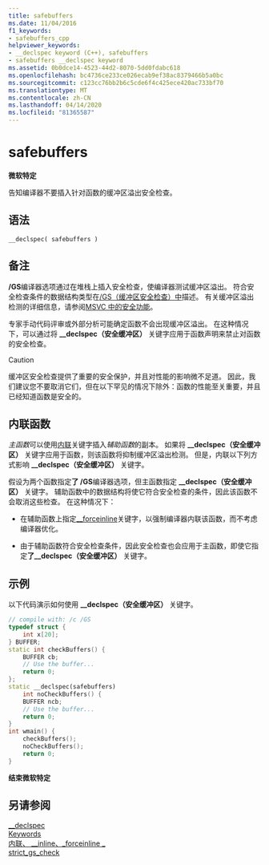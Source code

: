 ```yaml
---
title: safebuffers
ms.date: 11/04/2016
f1_keywords:
- safebuffers_cpp
helpviewer_keywords:
- __declspec keyword (C++), safebuffers
- safebuffers __declspec keyword
ms.assetid: 0b0dce14-4523-44d2-8070-5dd0fdabc618
ms.openlocfilehash: bc4736ce233ce026ecab9ef38ac8379466b5a0bc
ms.sourcegitcommit: c123cc76bb2b6c5cde6f4c425ece420ac733bf70
ms.translationtype: MT
ms.contentlocale: zh-CN
ms.lasthandoff: 04/14/2020
ms.locfileid: "81365587"
---
```

# <a name="safebuffers"></a>safebuffers

**微软特定**

告知编译器不要插入针对函数的缓冲区溢出安全检查。

## <a name="syntax"></a>语法

```
__declspec( safebuffers )
```

## <a name="remarks"></a>备注

**/GS**编译器选项通过在堆栈上插入安全检查，使编译器测试缓冲区溢出。 符合安全检查条件的数据结构类型在[/GS（缓冲区安全检查）中](../build/reference/gs-buffer-security-check.md)描述。 有关缓冲区溢出检测的详细信息，请参阅[MSVC 中的安全功能](https://blogs.msdn.microsoft.com/vcblog/2017/06/28/security-features-in-microsoft-visual-c/)。

专家手动代码评审或外部分析可能确定函数不会出现缓冲区溢出。 在这种情况下，可以通过将 **__declspec（安全缓冲区）** 关键字应用于函数声明来禁止对函数的安全检查。

> [!CAUTION]
> 缓冲区安全检查提供了重要的安全保护，并且对性能的影响微不足道。 因此，我们建议您不要取消它们，但在以下罕见的情况下除外：函数的性能至关重要，并且已经知道函数是安全的。

## <a name="inline-functions"></a>内联函数

*主函数*可以使用[内联](inline-functions-cpp.md)关键字插入*辅助函数*的副本。 如果将 **__declspec（安全缓冲区）** 关键字应用于函数，则该函数将抑制缓冲区溢出检测。 但是，内联以下列方式影响 **__declspec（安全缓冲区）** 关键字。

假设为两个函数指定**了 /GS**编译器选项，但主函数指定 **__declspec（安全缓冲区）** 关键字。 辅助函数中的数据结构将使它符合安全检查的条件，因此该函数不会取消这些检查。 在这种情况下：

- 在辅助函数上指定[__forceinline](inline-functions-cpp.md)关键字，以强制编译器内联该函数，而不考虑编译器优化。

- 由于辅助函数符合安全检查条件，因此安全检查也会应用于主函数，即使它指定**了__declspec（安全缓冲区）** 关键字。

## <a name="example"></a>示例

以下代码演示如何使用 **__declspec（安全缓冲区）** 关键字。

```cpp
// compile with: /c /GS
typedef struct {
    int x[20];
} BUFFER;
static int checkBuffers() {
    BUFFER cb;
    // Use the buffer...
    return 0;
};
static __declspec(safebuffers)
    int noCheckBuffers() {
    BUFFER ncb;
    // Use the buffer...
    return 0;
}
int wmain() {
    checkBuffers();
    noCheckBuffers();
    return 0;
}
```

**结束微软特定**

## <a name="see-also"></a>另请参阅

[__declspec](../cpp/declspec.md)<br/>
[Keywords](../cpp/keywords-cpp.md)<br/>
[内联、 __inline、_forceinline \_](inline-functions-cpp.md)<br/>
[strict_gs_check](../preprocessor/strict-gs-check.md)
